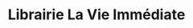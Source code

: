---
title: "Librairie La Vie Immédiate"
url: /charenton-le-pont/librairie-la-vie-immediate/
shop: livres
---